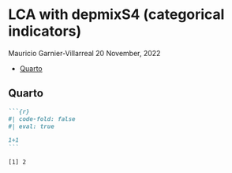 LCA with depmixS4 (categorical indicators)
================
Mauricio Garnier-Villarreal
20 November, 2022

- <a href="#quarto" id="toc-quarto">Quarto</a>

## Quarto

```` markdown
```{r}
#| code-fold: false
#| eval: true

1+1
```
````

    [1] 2
